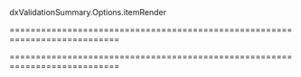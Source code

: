 <!--id-->dxValidationSummary.Options.itemRender<!--/id-->
===========================================================================
<!--hidden--><!--/hidden-->
===========================================================================

